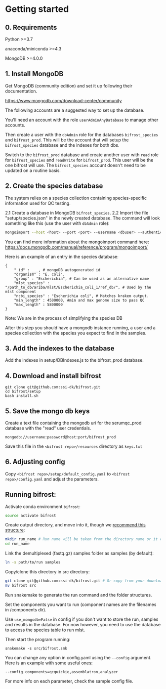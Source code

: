 # Getting started


## 0. Requirements

Python >=3.7

anaconda/miniconda >=4.3

MongoDB >=4.0.0

## 1. Install MongoDB

Get MongoDB (community edition) and set it up following their documentation.

https://www.mongodb.com/download-center/community

The following accounts are a suggested way to set up the database.

You'll need an account with the role `userAdminAnyDatabase` to manage other accounts.

Then create a user with the `dbAdmin` role for the databases `bifrost_species` and `bifrost_prod`.
This will be the account that will setup the `bifrost_species` database and the indexes for both dbs.

Switch to the `bifrost_prod` database and create another user with `read` role for `bifrost_species` and `readWrite` for `bifrost_prod`.
This user will be the one bifrost will use. The `bifrost_species` account doesn't need to be updated on a routine basis.

## 2. Create the species database

The system relies on a species collection containing species-specific information used for
QC testing.

2.1 Create a database in MongoDB `bifrost_species`.
2.2 Import the file "setup/species.json" in the newly created database.
The command will look something like this (use the user with `dbAdmin` role):

```bash
mongoimport --host <host> --port <port> --username <dbuser> --authenticationDatabase admin --db bifrost_species --collection species
```

You can find more information about the mongoimport command here: https://docs.mongodb.com/manual/reference/program/mongoimport/

Here is an example of an entry in the species database:

```
{
    "_id" : ___, # mongoDB autogenerated id
    "organism" : "E. coli",
    "group" : "Escherichia", # Can be used as an alternative name
    "mlst_species" : "/path_to_db/ariba/mlst/Escherichia_coli_1/ref_db/", # Used by the mlst component
    "ncbi_species" : "Escherichia coli", # Matches kraken output.
    "min_length" : 4500000, #min and max genome size to pass QC
    "max_length" : 5800000
}
```

Note: We are in the process of simplifying the species DB

After this step you should have a mongodb instance running, a user and a species collection with the species you expect to find in the samples.

## 3. Add the indexes to the database

Add the indexes in setup/DBIndexes.js to the bifrost_prod database.

## 4. Download and install bifrost

```
git clone git@github.com:ssi-dk/bifrost.git
cd bifrost/setup
bash install.sh
```

## 5. Save the mongo db keys

Create a text file containing the mongodb uri for the serumqc_prod database with the "read" user credentials.

`mongodb://username:password@host:port/bifrost_prod`

Save this file in the `<bifrost repo>/resources` directory as `keys.txt`


## 6. Adjusting config

Copy `<bifrost repo>/setup/default_config.yaml` to `<bifrost repo>/config.yaml` and adjust the parameters.



## Running bifrost:

Activate conda environment `bifrost`:

```bash
source activate bifrost
```

Create output directory, and move into it, though we [recommend this structure](file_structure.md):

```bash
mkdir run_name # Run name will be taken from the directory name or it can be set through config
cd run_name
```

Link the demultiplexed (fastq.gz) samples folder as samples (by default):

```bash
ln -s path/to/run samples
```

Copy/clone this directory in src directory:

```bash
git clone git@github.com:ssi-dk/bifrost.git # Or copy from your downloaded version.
mv bifrost src
```

Run snakemake to generate the run command and the folder structures.

Set the components you want to run (component names are the filenames in /components dir).

Use `use_mongodb=False` in config if you don't want to store the run, samples and results in the database.
For now however, you need to use the database to access the species table to run mlst.

Then start the program running:

```
snakemake -s src/bifrost.smk
```

You can change any option in config.yaml using the `--config` argument. Here is an example with some useful ones:

```
--config components=qcquickie,assemblatron,analyzer
```

For more info on each parameter, check the sample config file.

